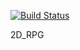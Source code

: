 [![Build Status](https://travis-ci.org/Tyfighter98/Diablo-2-Remastered.svg?branch=master)](https://travis-ci.org/Tyfighter98/Diablo-2-Remastered)

2D_RPG
